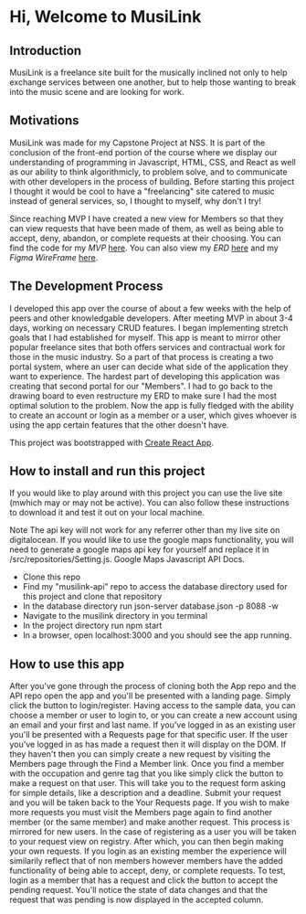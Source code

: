 # Hi, Welcome to MusiLink

## Introduction

MusiLink is a freelance site built for the musically inclined not only to help exchange services between one another, but to help those wanting to break into the music scene and are looking for work.

## Motivations

MusiLink was made for my Capstone Project at NSS. It is part of the conclusion of the front-end portion of the course where we display our understanding of programming in Javascript, HTML, CSS, and React as well as our ability to think algorithmicly, to problem solve, and to communicate with other developers in the process of building. Before starting this project I thought it would be cool to have a "freelancing" site catered to music instead of general services, so, I thought to myself, why don't I try!

Since reaching MVP I have created a new view for Members so that they can view requests that have been made of them, as well as being able to accept, deny, abandon, or complete requests at their choosing. You can find the code for my *MVP* [here](https://github.com/Juulo/musilink/commit/0b24cc2afb63ff34b6686480f2269b0343fb6de6). You can also view my *ERD* [here](https://dbdiagram.io/d/622131e154f9ad109a56e62b) and my *Figma WireFrame* [here](https://www.figma.com/file/yZoXHEkVQJC0nrk6llldFd/Untitled).

## The Development Process

I developed this app over the course of about a few weeks with the help of peers and other knowledgable developers. After meeting MVP in about 3-4 days, working on necessary CRUD features. I began implementing stretch goals that I had established for myself. This app is meant to mirror other popular freelance sites that both offers services and contractual work for those in the music industry. So a part of that process is creating a two portal system, where an user can decide what side of the application they want to experience. The hardest part of developing this application was creating that second portal for our "Members". I had to go back to the drawing board to even restructure my ERD to make sure I had the most optimal solution to the problem. Now the app is fully fledged with the ability to create an account or login as a member or a user, which gives whoever is using the app certain features that the other doesn't have.

This project was bootstrapped with [Create React App](https://github.com/facebook/create-react-app).

## How to install and run this project

If you would like to play around with this project you can use the live site (mwhich may or may not be active). You can also follow these instructions to download it and test it out on your local machine.

Note The api key will not work for any referrer other than my live site on digitalocean. If you would like to use the google maps functionality, you will need to generate a google maps api key for yourself and replace it in /src/repositories/Setting.js. Google Maps Javascript API Docs.

- Clone this repo
- Find my "musilink-api" repo to access the database directory used for this project and clone that repository
- In the database directory run json-server database.json -p 8088 -w
- Navigate to the musilink directory in you terminal
- In the project directory run npm start
- In a browser, open localhost:3000 and you should see the app running.

## How to use this app

After you've gone through the process of cloning both the App repo and the API repo open the app and you'll be presented with a landing page. Simply click the button to login/register. Having access to the sample data, you can choose a member or user to login to, or you can create a new account using an email and your first and last name. If you've logged in as an existing user you'll be presented with a Requests page for that specific user. If the user you've logged in as has made a request then it will display on the DOM. If they haven't then you can simply create a new request by visiting the Members page through the Find a Member link. Once you find a member with the occupation and genre tag that you like simply click the button to make a request on that user. This will take you to the request form asking for simple details, like a description and a deadline. Submit your request and you will be taken back to the Your Requests page. If you wish to make more requests you must visit the Members page again to find another member (or the same member) and make another request. This process is mirrored for new users. In the case of registering as a user you will be taken to your request view on registry. After which, you can then begin making your own requests. If you login as an existing member the experience will similarily reflect that of non members however members have the added functionality of being able to accept, deny, or complete requests. To test, login as a member that has a request and click the button to accept the pending request. You'll notice the state of data changes and that the request that was pending is now displayed in the accepted column.

